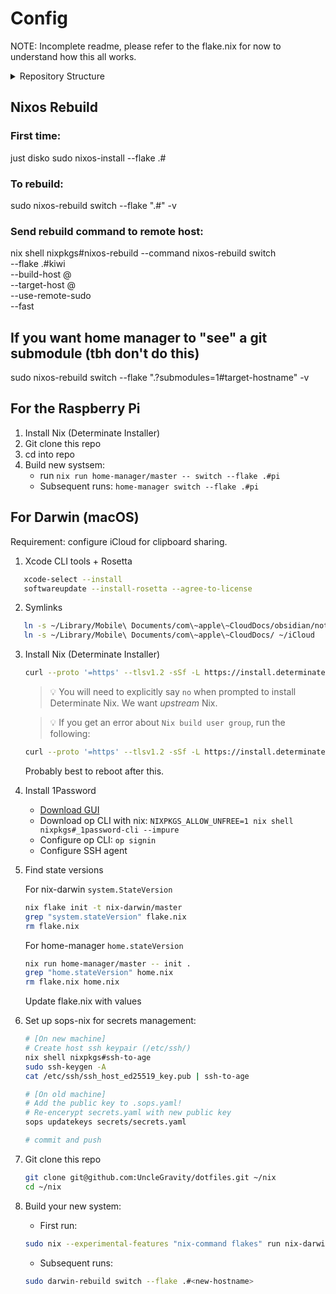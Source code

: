# Config

NOTE: Incomplete readme, please refer to the flake.nix for now to understand how this all works.

<details>
<summary>Repository Structure</summary>

<!-- readme-tree start -->
```
.
├── .envrc
├── .github
│   ├── actions
│   │   ├── free-up-space
│   │   │   └── action.yml
│   │   └── ntfy-notify
│   │       └── action.yml
│   └── workflows
│       ├── build-matrix.yml
│       ├── flag-triggered.yml
│       ├── update-flake-lock.yml
│       └── update-tree.yml
├── .gitignore
├── .sops.yaml
├── AGENTS.md
├── README.md
├── flake.lock
├── flake.nix
├── justfile
├── machines
│   ├── aarch64-darwin
│   │   ├── BENGKUI
│   │   │   ├── configuration.nix
│   │   │   └── home.nix
│   │   └── banana
│   │       ├── configuration.nix
│   │       ├── home.nix
│   │       └── linux-builder.nix
│   ├── aarch64-linux
│   │   ├── nixos
│   │   │   ├── configuration.nix
│   │   │   ├── hardware.nix
│   │   │   └── home.nix
│   │   └── pi
│   │       ├── dirty-post-install.sh
│   │       └── home.nix
│   ├── x86_64-darwin
│   │   └── BASURA
│   │       ├── configuration.nix
│   │       └── home.nix
│   └── x86_64-linux
│       └── kiwi
│           ├── backup
│           │   ├── cleanup-snapshots.sh
│           │   ├── create-snapshots.sh
│           │   ├── default.nix
│           │   └── resolve-snapshot-paths.sh
│           ├── configuration.nix
│           ├── disko.nix
│           ├── hardware.nix
│           ├── home.nix
│           ├── mounts.nix
│           ├── samba.nix
│           ├── wifi.nix
│           └── zfs.nix
├── modules
│   ├── common
│   │   ├── default.nix
│   │   ├── packages.nix
│   │   └── sops.nix
│   ├── darwin
│   │   ├── _core.nix
│   │   ├── _nh.nix
│   │   ├── apfs-snapshots.nix
│   │   ├── default.nix
│   │   └── homebrew.nix
│   ├── home
│   │   ├── _core.nix
│   │   ├── aichat.nix
│   │   ├── bat.nix
│   │   ├── default.nix
│   │   ├── direnv.nix
│   │   ├── dotfiles
│   │   │   ├── default.nix
│   │   │   ├── ghostty
│   │   │   │   └── config
│   │   │   ├── git
│   │   │   │   └── config
│   │   │   ├── karabiner
│   │   │   │   └── karabiner.json
│   │   │   ├── kitty
│   │   │   │   ├── current-theme.conf
│   │   │   │   ├── gruvbox-material-dark-hard.conf
│   │   │   │   ├── gruvbox-material-dark-medium.conf
│   │   │   │   ├── kanagawa.conf
│   │   │   │   ├── kanagawa_dragon.conf
│   │   │   │   └── kitty.conf
│   │   │   ├── lazygit
│   │   │   │   └── config.yml
│   │   │   ├── nvim
│   │   │   │   ├── .stylua.toml
│   │   │   │   ├── init.lua
│   │   │   │   └── lua
│   │   │   │       ├── config
│   │   │   │       │   ├── autocommands.lua
│   │   │   │       │   ├── init.lua
│   │   │   │       │   ├── keymaps.lua
│   │   │   │       │   ├── lazy.lua
│   │   │   │       │   └── options.lua
│   │   │   │       ├── extra
│   │   │   │       │   └── foldtext.lua
│   │   │   │       └── plugins
│   │   │   │           ├── _cmp.lua
│   │   │   │           ├── _debug.lua
│   │   │   │           ├── _lsp.lua
│   │   │   │           ├── _mini.lua
│   │   │   │           ├── ai_avante.lua
│   │   │   │           ├── ai_codecompanion.lua
│   │   │   │           ├── ai_llama.lua
│   │   │   │           ├── ai_supermaven.lua
│   │   │   │           ├── bqf.lua
│   │   │   │           ├── colorscheme.lua
│   │   │   │           ├── dashboard.lua
│   │   │   │           ├── flash.lua
│   │   │   │           ├── formatting.lua
│   │   │   │           ├── gitsigns.lua
│   │   │   │           ├── lualine.lua
│   │   │   │           ├── markdown.lua
│   │   │   │           ├── neo-tree.lua
│   │   │   │           ├── noice.lua
│   │   │   │           ├── scrollbar.lua
│   │   │   │           ├── snacks.lua
│   │   │   │           ├── telescope.lua
│   │   │   │           ├── treesitter.lua
│   │   │   │           ├── which-key.lua
│   │   │   │           ├── yazi.lua
│   │   │   │           └── z_utils.lua
│   │   │   └── sops
│   │   │       └── .sops.yaml
│   │   ├── helix.nix
│   │   ├── nvim
│   │   │   ├── colorscheme.nix
│   │   │   ├── default.nix
│   │   │   ├── formatting.nix
│   │   │   ├── gitsigns.nix
│   │   │   ├── lsp.nix
│   │   │   ├── lua
│   │   │   │   └── extra
│   │   │   │       ├── foldtext.lua
│   │   │   │       └── persist-view.lua
│   │   │   ├── mini.nix
│   │   │   ├── snacks.nix
│   │   │   ├── treesitter.nix
│   │   │   └── which-key.nix
│   │   ├── packages.nix
│   │   ├── ssh.nix
│   │   ├── tmux
│   │   │   ├── default.nix
│   │   │   └── tmux.conf
│   │   ├── yazi
│   │   │   └── default.nix
│   │   └── zsh
│   │       ├── aliases.zsh
│   │       ├── default.nix
│   │       ├── fzf.zsh
│   │       ├── macos
│   │       │   └── dev.zsh
│   │       └── p10k.zsh
│   └── nixos
│       ├── _core.nix
│       ├── default.nix
│       ├── display-manager.nix
│       ├── docker.nix
│       ├── escape-hatch.nix
│       ├── grafana
│       │   ├── dashboards
│       │   │   ├── restic-backups.json
│       │   │   └── system-overview.json
│       │   └── grafana.nix
│       ├── guacamole
│       │   ├── default.nix
│       │   └── user-mapping.xml.sops
│       ├── gui.nix
│       ├── hackrf.nix
│       ├── immich.nix
│       └── tailscale.nix
├── packages
│   ├── default.nix
│   └── scripts
│       ├── _completions
│       │   ├── _ntfy
│       │   ├── _push
│       │   ├── _t
│       │   └── _vm
│       ├── all
│       │   ├── ntfy
│       │   ├── push
│       │   └── t
│       ├── darwin
│       │   ├── decrypt
│       │   ├── encrypt
│       │   └── vm
│       ├── default.nix
│       └── install.sh
├── secrets
│   └── secrets.yaml
└── tree.bak

51 directories, 147 files
```
<!-- readme-tree end -->

</details>

## Nixos Rebuild

### First time:
just disko <hostname>
sudo nixos-install --flake .#<hostname>

### To rebuild:
sudo nixos-rebuild switch --flake ".#<hostname>" -v

### Send rebuild command to remote host:
nix shell nixpkgs#nixos-rebuild --command nixos-rebuild switch \
  --flake .#kiwi \
  --build-host <user>@<hostname> \
  --target-host <user>@<hostname> \
  --use-remote-sudo \
  --fast

## If you want home manager to "see" a git submodule (tbh don't do this)

sudo nixos-rebuild switch --flake ".?submodules=1#target-hostname" -v

## For the Raspberry Pi

1. Install Nix (Determinate Installer)
2. Git clone this repo
3. cd into repo
4. Build new systsem:
   - run `nix run home-manager/master -- switch --flake .#pi`
   - Subsequent runs: `home-manager switch --flake .#pi`

## For Darwin (macOS)
Requirement: configure iCloud for clipboard sharing.

1. Xcode CLI tools + Rosetta
```bash
   xcode-select --install
   softwareupdate --install-rosetta --agree-to-license
```

2. Symlinks
```bash
   ln -s ~/Library/Mobile\ Documents/com\~apple\~CloudDocs/obsidian/notes ~/Notes
   ln -s ~/Library/Mobile\ Documents/com\~apple\~CloudDocs/ ~/iCloud
```

3. Install Nix (Determinate Installer)
   ```bash
   curl --proto '=https' --tlsv1.2 -sSf -L https://install.determinate.systems/nix | sh -s -- install
   ```
   > 💡 You will need to explicitly say `no` when prompted to install Determinate Nix. We want _upstream_ Nix.

   > 💡 If you get an error about `Nix build user group`, run the following:
   ```bash
   curl --proto '=https' --tlsv1.2 -sSf -L https://install.determinate.systems/nix/pr/1448 | sh -s -- repair sequoia --move-existing-users
   ```
   Probably best to reboot after this.

4. Install 1Password
   - [Download GUI](https://1password.com/downloads/mac)
   - Download op CLI with nix: `NIXPKGS_ALLOW_UNFREE=1 nix shell nixpkgs#_1password-cli --impure`
   - Configure op CLI: `op signin`
   - Configure SSH agent

5. Find state versions

   For nix-darwin `system.StateVersion`
   ```bash
   nix flake init -t nix-darwin/master
   grep "system.stateVersion" flake.nix
   rm flake.nix
   ```

   For home-manager `home.stateVersion`
   ```bash
   nix run home-manager/master -- init .
   grep "home.stateVersion" home.nix
   rm flake.nix home.nix
   ```

   Update flake.nix with values

6. Set up sops-nix for secrets management:
   ```bash
   # [On new machine]
   # Create host ssh keypair (/etc/ssh/)
   nix shell nixpkgs#ssh-to-age
   sudo ssh-keygen -A
   cat /etc/ssh/ssh_host_ed25519_key.pub | ssh-to-age

   # [On old machine]
   # Add the public key to .sops.yaml!
   # Re-encerypt secrets.yaml with new public key
   sops updatekeys secrets/secrets.yaml

   # commit and push
   ```

7. Git clone this repo
   ```bash
   git clone git@github.com:UncleGravity/dotfiles.git ~/nix
   cd ~/nix
   ```

8. Build your new system:
   - First run:
   ```bash
   sudo nix --experimental-features "nix-command flakes" run nix-darwin -- switch --flake .#<new-hostname>
   ```
   - Subsequent runs:
   ```bash
   sudo darwin-rebuild switch --flake .#<new-hostname>
   ```
